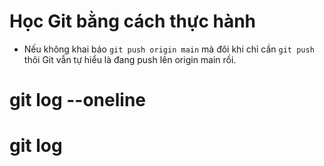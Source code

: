# Học Git bằng cách thực hành

- Nếu không khai báo `git push origin main` mà đôi khi chỉ cần `git push` thôi Git vẫn tự hiểu là đang push lên origin main rồi.

# git log --oneline

# git log

